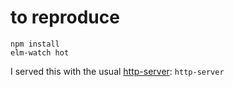 # to reproduce

`npm install`  
`elm-watch hot`

I served this with the usual [http-server](https://www.npmjs.com/package/http-server):
`http-server` 



